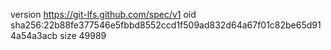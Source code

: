 version https://git-lfs.github.com/spec/v1
oid sha256:22b88fe377546e5fbbd8552ccd1f509ad832d64a67f01c82be65d914a54a3acb
size 49989
